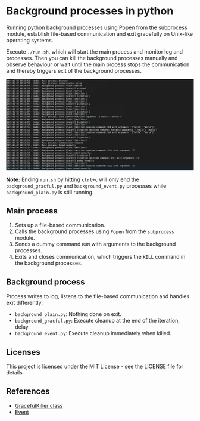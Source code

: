# Background processes in python

Running python background processes using Popen from the subprocess module, establish file-based communication and exit gracefully on Unix-like operating systems.

Execute `./run.sh`, which will start the main process and monitor log and processes.
Then you can kill the background processes manually and observe behaviour or wait until the main process stops the communication and thereby triggers exit of the background processes.

![Logs of the a run.sh execution](docs/run.png)

**Note:** Ending `run.sh` by hitting `ctrl+c` will only end the `background_gracful.py` and `background_event.py` processes while `background_plain.py` is still running.

## Main process

1. Sets up a file-based communication.
2. Calls the background processes using `Popen` from the `subprocess` module.
3. Sends a dummy command `RUN` with arguments to the background processes.
4. Exits and closes communication, which triggers the `KILL` command in the background processes.

## Background process

Process writes to log, listens to the file-based communication and handles exit differently:

* `background_plain.py`: Nothing done on exit.
* `background_gracful.py`: Execute cleanup at the end of the iteration, delay.
* `background_event.py`: Execute cleanup immediately when killed.

## Licenses

This project is licensed under the MIT License - see the [LICENSE](LICENSE) file for details

## References

* [GracefulKiller class](https://stackoverflow.com/questions/18499497/how-to-process-sigterm-signal-gracefully)
* [Event](https://stackoverflow.com/questions/5114292/break-interrupt-a-time-sleep-in-python/46346184#46346184)

